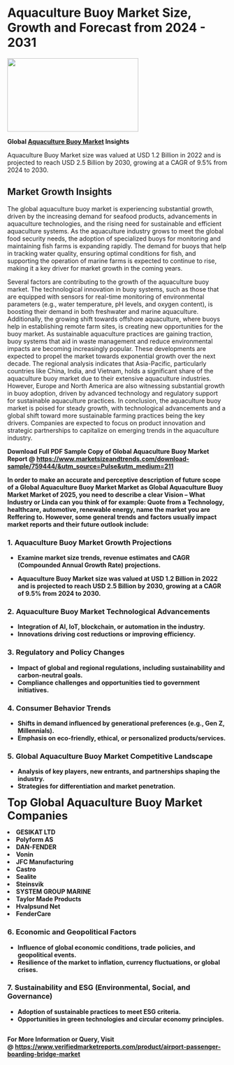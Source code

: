 <H1>Aquaculture Buoy Market Size, Growth and Forecast from 2024 - 2031</H1><img class="aligncenter size-medium wp-image-584254" src="https://thirdeyenews.in/wp-content/uploads/2024/09/Global-Market-Research-300x168.jpeg" alt="" width="300" height="168" /><p><strong>Global&nbsp;<a href="https://www.marketsizeandtrends.com/download-sample/759444/&amp;utm_source=Pulse&amp;utm_medium=211">Aquaculture Buoy Market</a> Insights</strong></p><p>Aquaculture Buoy Market size was valued at USD 1.2 Billion in 2022 and is projected to reach USD 2.5 Billion by 2030, growing at a CAGR of 9.5% from 2024 to 2030.</p><p><h2>Market Growth Insights</h2> <p>The global aquaculture buoy market is experiencing substantial growth, driven by the increasing demand for seafood products, advancements in aquaculture technologies, and the rising need for sustainable and efficient aquaculture systems. As the aquaculture industry grows to meet the global food security needs, the adoption of specialized buoys for monitoring and maintaining fish farms is expanding rapidly. The demand for buoys that help in tracking water quality, ensuring optimal conditions for fish, and supporting the operation of marine farms is expected to continue to rise, making it a key driver for market growth in the coming years.</p> <p><strong></strong></p> <p>Several factors are contributing to the growth of the aquaculture buoy market. The technological innovation in buoy systems, such as those that are equipped with sensors for real-time monitoring of environmental parameters (e.g., water temperature, pH levels, and oxygen content), is boosting their demand in both freshwater and marine aquaculture. Additionally, the growing shift towards offshore aquaculture, where buoys help in establishing remote farm sites, is creating new opportunities for the buoy market. As sustainable aquaculture practices are gaining traction, buoy systems that aid in waste management and reduce environmental impacts are becoming increasingly popular. These developments are expected to propel the market towards exponential growth over the next decade. The regional analysis indicates that Asia-Pacific, particularly countries like China, India, and Vietnam, holds a significant share of the aquaculture buoy market due to their extensive aquaculture industries. However, Europe and North America are also witnessing substantial growth in buoy adoption, driven by advanced technology and regulatory support for sustainable aquaculture practices. In conclusion, the aquaculture buoy market is poised for steady growth, with technological advancements and a global shift toward more sustainable farming practices being the key drivers. Companies are expected to focus on product innovation and strategic partnerships to capitalize on emerging trends in the aquaculture industry. <p><strong></p><p><span class=""><strong>Download Full PDF Sample Copy of Global Aquaculture Buoy Market Report</strong> @ <a href="https://www.marketsizeandtrends.com/download-sample/759444/&amp;utm_source=Pulse&amp;utm_medium=211" target="_blank">https://www.marketsizeandtrends.com/download-sample/759444/&amp;utm_source=Pulse&amp;utm_medium=211</a></span></p><p>In order to make an accurate and perceptive description of future scope of a Global&nbsp;Aquaculture Buoy Market Market as Global&nbsp;Aquaculture Buoy Market Market of 2025, you need to describe a clear Vision &ndash; What Industry or Linda can you think of for example: Quote from a Technology, healthcare, automotive, renewable energy, name the market you are Reffering to. However, some general trends and factors usually impact market reports and their future outlook include:</p><h3>1.&nbsp;<strong>Aquaculture Buoy Market Growth Projections</strong></h3><ul><li>Examine market size trends, revenue estimates and CAGR (Compounded Annual Growth Rate) projections.</li><li><p>Aquaculture Buoy Market size was valued at USD 1.2 Billion in 2022 and is projected to reach USD 2.5 Billion by 2030, growing at a CAGR of 9.5% from 2024 to 2030.</p></li></ul><h3>2.&nbsp;<strong>Aquaculture Buoy Market Technological Advancements</strong></h3><ul><li>Integration of AI, IoT, blockchain, or automation in the industry.</li><li>Innovations driving cost reductions or improving efficiency.</li></ul><h3>3.&nbsp;<strong>Regulatory and Policy Changes</strong></h3><ul><li>Impact of global and regional regulations, including sustainability and carbon-neutral goals.</li><li>Compliance challenges and opportunities tied to government initiatives.</li></ul><h3>4.&nbsp;<strong>Consumer Behavior Trends</strong></h3><ul><li>Shifts in demand influenced by generational preferences (e.g., Gen Z, Millennials).</li><li>Emphasis on eco-friendly, ethical, or personalized products/services.</li></ul><h3>5.&nbsp;<strong>Global Aquaculture Buoy Market Competitive Landscape</strong></h3><ul><li>Analysis of key players, new entrants, and partnerships shaping the industry.</li><li>Strategies for differentiation and market penetration.</li></ul><p data-pm-slice="1 1 []"><span style="color: inherit; font-family: inherit; font-size: 25px;">Top Global Aquaculture Buoy Market Companies</span></p><div class="" data-test-id=""><p><li>GESIKAT LTD</li><li> Polyform AS</li><li> DAN-FENDER</li><li> Vonin</li><li> JFC Manufacturing</li><li> Castro</li><li> Sealite</li><li> Steinsvik</li><li> SYSTEM GROUP MARINE</li><li> Taylor Made Products</li><li> Hvalpsund Net</li><li> FenderCare</li></p></div><h3>6.&nbsp;<strong>Economic and Geopolitical Factors</strong></h3><ul><li>Influence of global economic conditions, trade policies, and geopolitical events.</li><li>Resilience of the market to inflation, currency fluctuations, or global crises.</li></ul><h3>7.&nbsp;<strong>Sustainability and ESG (Environmental, Social, and Governance)</strong></h3><ul><li>Adoption of sustainable practices to meet ESG criteria.</li><li>Opportunities in green technologies and circular economy principles.</li></ul><h2><strong style="font-size: 14px;">For More Information or Query, Visit @&nbsp;</strong><a style="background-color: #ffffff; font-size: 14px;" href="https://www.marketsizeandtrends.com/report/aquaculture-buoy-market/" target="_blank">https://www.verifiedmarketreports.com/product/airport-passenger-boarding-bridge-market</a></h2>
